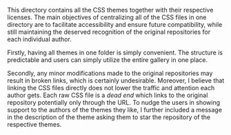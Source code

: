 This directory contains all the CSS themes together with their respective licenses. The main objectives of centralizing all of the CSS files in one directory are to facilitate accessibility and ensure future compatibility, while still maintaining the deserved recognition of the original repositories for each individual author.

Firstly, having all themes in one folder is simply convenient. The structure is predictable and users can simply utilize the entire gallery in one place. 

Secondly, any minor modifications made to the original repositories may result in broken links, which is certainly undesirable. Moreover, I believe that linking the CSS files directly does not lower the traffic and attention each author gets. Each raw CSS file is a *dead end* which links to the original repository potentially only through the URL. To nudge the users in showing support to the authors of the themes they like, I further included a message in the description of the theme asking them to star the repository of the respective themes.